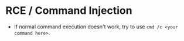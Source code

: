# RCE / Command Injection
- If normal command execution doesn't work, try to use `cmd /c <your command here>`.
